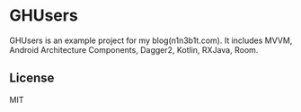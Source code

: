 # GHUsers


GHUsers is an example project for my blog(n1n3b1t.com). It includes MVVM, Android Architecture Components, Dagger2, Kotlin, RXJava, Room.

License
----

MIT